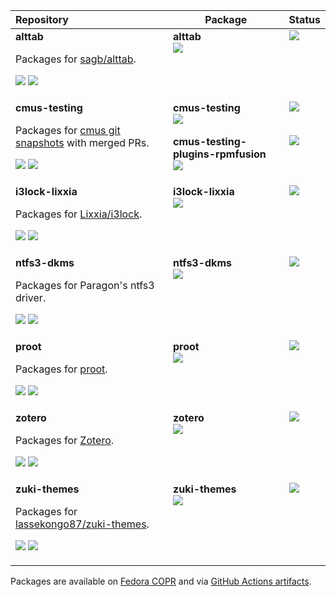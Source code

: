 <table>
<thead>
	<tr>
		<th align="left" width="50%">Repository</th>
		<th>Package</th>
		<th>Status</th>
	</tr>
</thead>
<tbody>
	<tr>
		<td align="left" valign="top">
			<b>alttab</b>
			<p>Packages for <a href="https://github.com/sagb/alttab">sagb/alttab</a>.</p>
			<p>
				<a href="https://copr.fedorainfracloud.org/coprs/pgaskin/alttab"><img src="https://img.shields.io/badge/copr-pgaskin%2Falttab-d38d5f?logo=fedora"/></a>
				<a href="https://github.com/pgaskin/rpms/actions/workflows/alttab.yml"><img src="https://github.com/pgaskin/rpms/actions/workflows/alttab.yml/badge.svg?branch=master&event=push"/></a>
			</p>
		</td>
		<td valign="top">
			<b>alttab</b><br/>
			<a href="https://github.com/pgaskin/rpms/blob/master/alttab/alttab.spec"><img src="https://img.shields.io/badge/dynamic/json?label=&query=%24.builds[0].build.package_version&url=https%3A%2F%2Fcopr.fedoraproject.org%2Fapi_2%2Fbuilds%3Fproject_id%3D44290&style=flat-square&color=eee"/></a>
		</td>
		<td valign="top">
			<a href="https://copr.fedorainfracloud.org/coprs/pgaskin/alttab/package/alttab/"><img src="https://copr.fedorainfracloud.org/coprs/pgaskin/alttab/package/alttab/status_image/last_build.png"/></a>
		</td>
	</tr>
	<tr>
		<td rowspan="2" align="left" valign="top">
			<b>cmus-testing</b>
			<p>Packages for <a href="https://github.com/pgaskin/cmus/tree/exp">cmus git snapshots</a> with merged PRs.</p>
			<p>
				<a href="https://copr.fedorainfracloud.org/coprs/pgaskin/cmus-testing"><img src="https://img.shields.io/badge/copr-pgaskin%2Fcmus--testing-d38d5f?logo=fedora"/></a>
				<a href="https://github.com/pgaskin/rpms/actions/workflows/cmus-testing.yml"><img src="https://github.com/pgaskin/rpms/actions/workflows/cmus-testing.yml/badge.svg?branch=master&event=push"/></a>
			</p>
		</td>
		<td valign="top">
			<b>cmus-testing</b><br/>
			<a href="https://github.com/pgaskin/rpms/blob/master/cmus-testing/cmus-testing.spec"><img src="https://img.shields.io/badge/dynamic/json?label=&query=%24.builds[0].build.package_version&url=https%3A%2F%2Fcopr.fedoraproject.org%2Fapi_2%2Fbuilds%3Fproject_id%3D44422&style=flat-square&color=eee&"/></a>
		</td>
		<td valign="top">
			<a href="https://copr.fedorainfracloud.org/coprs/pgaskin/cmus-testing/package/cmus-testing/"><img src="https://copr.fedorainfracloud.org/coprs/pgaskin/cmus-testing/package/cmus-testing/status_image/last_build.png"/></a>
		</td>
	</tr>
	<tr>
		<td valign="top">
			<b>cmus-testing-plugins-rpmfusion</b><br/>
			<a href="https://github.com/pgaskin/rpms/blob/master/cmus-testing/cmus-testing-plugins-rpmfusion.spec"><img src="https://img.shields.io/badge/dynamic/json?label=&query=%24.builds[0].build.package_version&url=https%3A%2F%2Fcopr.fedoraproject.org%2Fapi_2%2Fbuilds%3Fproject_id%3D44422&style=flat-square&color=eee&"/></a>
		</td>
		<td valign="top">
			<a href="https://github.com/pgaskin/rpms/actions/workflows/cmus-testing.yml">
				<img src="https://github.com/pgaskin/rpms/actions/workflows/cmus-testing.yml/badge.svg?branch=master&event=push" />
			</a>
		</td>
	</tr>
	<tr>
		<td align="left" valign="top">
			<b>i3lock-lixxia</b>
			<p>Packages for <a href="https://github.com/Lixxia/i3lock">Lixxia/i3lock</a>.</p>
			<p>
				<a href="https://copr.fedorainfracloud.org/coprs/pgaskin/i3lock-lixxia"><img src="https://img.shields.io/badge/copr-pgaskin%2Fi3lock--lixxia-d38d5f?logo=fedora"/></a>
				<a href="https://github.com/pgaskin/rpms/actions/workflows/i3lock-lixxia.yml"><img src="https://github.com/pgaskin/rpms/actions/workflows/i3lock-lixxia.yml/badge.svg?branch=master&event=push"/></a>
			</p>
		</td>
		<td valign="top">
			<b>i3lock-lixxia</b><br/>
			<a href="https://github.com/pgaskin/rpms/blob/master/i3lock-lixxia/i3lock-lixxia.spec"><img src="https://img.shields.io/badge/dynamic/json?label=&query=%24.builds[0].build.package_version&url=https%3A%2F%2Fcopr.fedoraproject.org%2Fapi_2%2Fbuilds%3Fproject_id%3D44292&style=flat-square&color=eee&"/></a>
		</td>
		<td valign="top">
			<a href="https://copr.fedorainfracloud.org/coprs/pgaskin/i3lock-lixxia/package/i3lock-lixxia/"><img src="https://copr.fedorainfracloud.org/coprs/pgaskin/i3lock-lixxia/package/i3lock-lixxia/status_image/last_build.png"/></a>
		</td>
	</tr>
	<tr>
		<td align="left" valign="top">
			<b>ntfs3-dkms</b>
			<p>Packages for Paragon's ntfs3 driver.</p>
			<p>
				<a href="https://copr.fedorainfracloud.org/coprs/pgaskin/ntfs3-dkms"><img src="https://img.shields.io/badge/copr-pgaskin%2Fntfs3--dkms-d38d5f?logo=fedora"/></a>
				<a href="https://github.com/pgaskin/rpms/actions/workflows/ntfs3-dkms.yml"><img src="https://github.com/pgaskin/rpms/actions/workflows/ntfs3-dkms.yml/badge.svg?branch=master&event=push"/></a>
			</p>
		</td>
		<td valign="top">
			<b>ntfs3-dkms</b><br/>
			<a href="https://github.com/pgaskin/rpms/blob/master/ntfs3-dkms/ntfs3-dkms.spec"><img src="https://img.shields.io/badge/dynamic/json?label=&query=%24.builds[0].build.package_version&url=https%3A%2F%2Fcopr.fedoraproject.org%2Fapi_2%2Fbuilds%3Fproject_id%3D44353&style=flat-square&color=eee&"/></a>
		</td>
		<td valign="top">
			<a href="https://copr.fedorainfracloud.org/coprs/pgaskin/ntfs3-dkms/package/ntfs3-dkms/"><img src="https://copr.fedorainfracloud.org/coprs/pgaskin/ntfs3-dkms/package/ntfs3-dkms/status_image/last_build.png"/></a>
		</td>
	</tr>
	<tr>
		<td align="left" valign="top">
			<b>proot</b>
			<p>Packages for <a href="https://github.com/proot/proot">proot</a>.</p>
			<p>
				<a href="https://copr.fedorainfracloud.org/coprs/pgaskin/proot"><img src="https://img.shields.io/badge/copr-pgaskin%2Fproot-d38d5f?logo=fedora"/></a>
				<a href="https://github.com/pgaskin/rpms/actions/workflows/proot.yml"><img src="https://github.com/pgaskin/rpms/actions/workflows/proot.yml/badge.svg?branch=master&event=push"/></a>
			</p>
		</td>
		<td valign="top">
			<b>proot</b><br/>
			<a href="https://github.com/pgaskin/rpms/blob/master/proot/proot.spec"><img src="https://img.shields.io/badge/dynamic/json?label=&query=%24.builds[0].build.package_version&url=https%3A%2F%2Fcopr.fedoraproject.org%2Fapi_2%2Fbuilds%3Fproject_id%3D44356&style=flat-square&color=eee&"/></a>
		</td>
		<td valign="top">
			<a href="https://copr.fedorainfracloud.org/coprs/pgaskin/proot/package/proot/"><img src="https://copr.fedorainfracloud.org/coprs/pgaskin/proot/package/proot/status_image/last_build.png"/></a>
		</td>
	</tr>
	<tr>
		<td align="left" valign="top">
			<b>zotero</b>
			<p>Packages for <a href="https://www.zotero.org">Zotero</a>.</p>
			<p>
				<a href="https://copr.fedorainfracloud.org/coprs/pgaskin/zotero"><img src="https://img.shields.io/badge/copr-pgaskin%2Fzotero-d38d5f?logo=fedora"/></a>
				<a href="https://github.com/pgaskin/rpms/actions/workflows/zotero.yml"><img src="https://github.com/pgaskin/rpms/actions/workflows/zotero.yml/badge.svg?branch=master&event=push"/></a>
			</p>
		</td>
		<td valign="top">
			<b>zotero</b><br/>
			<a href="https://github.com/pgaskin/rpms/blob/master/zotero/zotero.spec"><img src="https://img.shields.io/badge/dynamic/json?label=&query=%24.builds[0].build.package_version&url=https%3A%2F%2Fcopr.fedoraproject.org%2Fapi_2%2Fbuilds%3Fproject_id%3D48859&style=flat-square&color=eee&"/></a>
		</td>
		<td valign="top">
			<a href="https://copr.fedorainfracloud.org/coprs/pgaskin/zotero/package/zotero/"><img src="https://copr.fedorainfracloud.org/coprs/pgaskin/zotero/package/zotero/status_image/last_build.png"/></a>
		</td>
	</tr>
	<tr>
		<td align="left" valign="top">
			<b>zuki-themes</b>
			<p>Packages for <a href="https://github.com/lassekongo87/zuki-themes">lassekongo87/zuki-themes</a>.</p>
			<p>
				<a href="https://copr.fedorainfracloud.org/coprs/pgaskin/zuki-themes"><img src="https://img.shields.io/badge/copr-pgaskin%2Fzuki--themes-d38d5f?logo=fedora"/></a>
				<a href="https://github.com/pgaskin/rpms/actions/workflows/zuki-themes.yml"><img src="https://github.com/pgaskin/rpms/actions/workflows/zuki-themes.yml/badge.svg?branch=master&event=push"/></a>
			</p>
		</td>
		<td valign="top">
			<b>zuki-themes</b><br/>
			<a href="https://github.com/pgaskin/rpms/blob/master/zuki-themes/zuki-themes.spec"><img src="https://img.shields.io/badge/dynamic/json?label=&query=%24.builds[0].build.package_version&url=https%3A%2F%2Fcopr.fedoraproject.org%2Fapi_2%2Fbuilds%3Fproject_id%3D44316&style=flat-square&color=eee&"/></a>
		</td>
		<td valign="top">
			<a href="https://copr.fedorainfracloud.org/coprs/pgaskin/zuki-themes/package/zuki-themes/"><img src="https://copr.fedorainfracloud.org/coprs/pgaskin/zuki-themes/package/zuki-themes/status_image/last_build.png"/></a>
		</td>
	</tr>
</tbody>
</table>

Packages are available on <a href="https://copr.fedorainfracloud.org/coprs/pgaskin/">Fedora COPR</a> and via <a href="https://github.com/pgaskin/rpms/actions?query=branch%3Amaster">GitHub Actions artifacts</a>.

